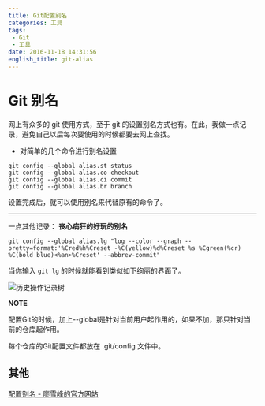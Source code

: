 ```yaml
---
title: Git配置别名
categories: 工具
tags:
 - Git
 - 工具
date: 2016-11-18 14:31:56
english_title: git-alias
---
```


Git 别名
=======

网上有众多的 git 使用方式，至于 git 的设置别名方式也有。在此，我做一点记录，避免自己以后每次要使用的时候都要去网上查找。

- 对简单的几个命令进行别名设置
```
git config --global alias.st status
git config --global alias.co checkout
git config --global alias.ci commit
git config --global alias.br branch
```

设置完成后，就可以使用别名来代替原有的命令了。

---

一点其他记录：
**丧心病狂的好玩的别名**

`git config --global alias.lg "log --color --graph --pretty=format:'%Cred%h%Creset -%C(yellow)%d%Creset %s %Cgreen(%cr) %C(bold blue)<%an>%Creset' --abbrev-commit"`


当你输入 `git lg` 的时候就能看到类似如下绚丽的界面了。

![历史操作记录树](logTree.png)

**NOTE**

配置Git的时候，加上--global是针对当前用户起作用的，如果不加，那只针对当前的仓库起作用。

每个仓库的Git配置文件都放在 .git/config 文件中。


其他
----

[配置别名 - 廖雪峰的官方网站](http://www.liaoxuefeng.com/wiki/0013739516305929606dd18361248578c67b8067c8c017b000/001375234012342f90be1fc4d81446c967bbdc19e7c03d3000)
